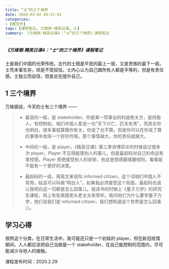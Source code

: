 ```yaml
---
title: “士”的三个境界
date: 2020-03-02 09:57:01
categories:
- [舞空术]
tags: [课程笔记, 万维钢·精英日课, 士]
summary: 《万维钢·精英日课4：“士”的三个境界》课程笔记
---
```


##### 《万维钢·精英日课4：“士”的三个境界》课程笔记

士是我们中国的光荣传统。古代的士既是平民的最上一层，又是贵族的最下一层。士凭本事生存，但是不受奴役。士内心认为自己跟所有人都是平等的，但是有责任感。士独立而自信，但是总在提升自己。

## 1 三个境界

万维钢说，今天的士有三个境界 ——

> * 最高的一级，是 stakeholder。你是某一项事业的利益攸关方，是持股人，有控制权。咱们中国人爱说一句“天下兴亡，匹夫有责”，而其实你也明白，很多事就算跟你有关，你说了也不算。但是你可以在你说了算的事情中发挥一个好的作用。那个事情越大，你的责任就越大。
>
> * 中间的一级，是 player。《精英日课》第三季讲博弈论的时候说过很多次 player。Player 不见得能管别人的事儿，但是最起码对自己的命运有掌控感。Player 拒绝接受别人的安排，他总是想琢磨琢磨规则，看看能不能有一个更好的决策。
>
> * 最起码的一级，用英文来说叫 informed citizen，这个词咱们中国人不常用，姑且可以叫做“明白人”。如果我必须接受这个局面，最起码也请让我明白这一切都是怎么回事儿。我读书的时候上《量子力学》的研究生课程，班上有些美国老头老太太来旁听。我问他们为什么要学量子力学，他们说我们是 informed citizen，我们想知道这个世界是怎么回事儿。

## 学习心得

按照这个分类，在日常生活中，我可能还只是一个初级的 player。但在新冠疫情期间，人人都应该把自己当做是一个 stakeholder，在自己能控制的范围内，尽可能减少与他人的接触。


课程发布时间：2020.2.29
